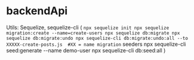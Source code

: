 # backendApi
Utils:
Sequelize, sequelize-cli (
    ```
    npx sequelize init
    npx sequelize migration:create --name=create-users
    npx sequelize db:migrate
    npx sequelize db:migrate:undo
    npx sequelize-cli db:migrate:undo:all --to XXXXX-create-posts.js  #XX = name migration
    ```
    seeders
    npx sequelize-cli seed:generate --name demo-user
    npx sequelize-cli db:seed:all
)
